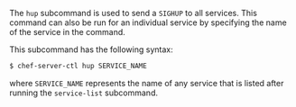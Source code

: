 The `hup` subcommand is used to send a `SIGHUP` to all services. This
command can also be run for an individual service by specifying the name
of the service in the command.

This subcommand has the following syntax:

``` bash
$ chef-server-ctl hup SERVICE_NAME
```

where `SERVICE_NAME` represents the name of any service that is listed
after running the `service-list` subcommand.